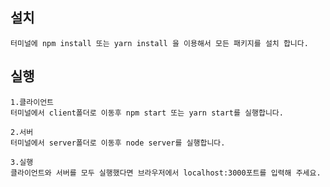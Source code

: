 ## 설치

    터미널에 npm install 또는 yarn install 을 이용해서 모든 패키지를 설치 합니다.

## 실행

    1.클라이언트
    터미널에서 client폴더로 이동후 npm start 또는 yarn start를 실행합니다.
    
    2.서버
    터미널에서 server폴더로 이동후 node server를 실행합니다.

    3.실행
    클라이언트와 서버를 모두 실행했다면 브라우저에서 localhost:3000포트를 입력해 주세요.